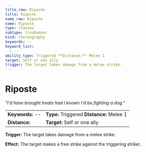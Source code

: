 ```yaml
---
title_raw: Riposte
title: Riposte
name_raw: Riposte
name: Riposte
type: classes
subtype: troubadour
kind: choreography
keywords: --
keyword_list:
  - --
ability_type: Triggered **Distance:** Melee 1
target: Self or one ally
trigger: The target takes damage from a melee strike.
---
```


# Riposte

*"I'd have brought treats had I known I'd be fighting a dog."*

|                  |                                           |
| :--------------- | :---------------------------------------- |
| **Keywords:** -- | **Type:** Triggered **Distance:** Melee 1 |
| **Distance:**    | **Target:** Self or one ally              |

**Trigger:** The target takes damage from a melee strike.

**Effect:** The target makes a free strike against the triggering striker.
